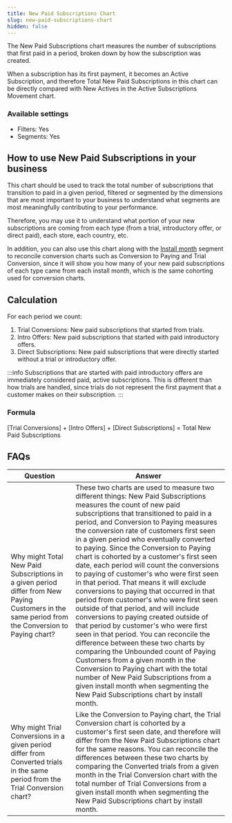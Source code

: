```yaml
---
title: New Paid Subscriptions Chart
slug: new-paid-subscriptions-chart
hidden: false
---
```


The New Paid Subscriptions chart measures the number of subscriptions that first paid in a period, broken down by how the subscription was created.

When a subscription has its first payment, it becomes an Active Subscription, and therefore Total New Paid Subscriptions in this chart can be directly compared with New Actives in the Active Subscriptions Movement chart.

### Available settings

- Filters: Yes
- Segments: Yes

## How to use New Paid Subscriptions in your business

This chart should be used to track the total number of subscriptions that transition to paid in a given period, filtered or segmented by the dimensions that are most important to your business to understand what segments are most meaningfully contributing to your performance.

Therefore, you may use it to understand what portion of your new subscriptions are coming from each type (from a trial, introductory offer, or direct paid), each store, each country, etc.

In addition, you can also use this chart along with the [Install month](https://app.revenuecat.com/charts/actives_new?chart_type=Line&range=Last%2012%20months&resolution=2&segment=install_month) segment to reconcile conversion charts such as Conversion to Paying and Trial Conversion, since it will show you how many of your new paid subscriptions of each type came from each install month, which is the same cohorting used for conversion charts.

## Calculation

For each period we count:

1. Trial Conversions: New paid subscriptions that started from trials.
2. Intro Offers: New paid subscriptions that started with paid introductory offers.
3. Direct Subscriptions: New paid subscriptions that were directly started without a trial or introductory offer.

:::info
Subscriptions that are started with paid introductory offers are immediately considered paid, active subscriptions. This is different than how trials are handled, since trials do not represent the first payment that a customer makes on their subscription.
:::

### Formula

[Trial Conversions] + [Intro Offers] + [Direct Subscriptions] = Total New Paid Subscriptions

## FAQs

| Question                                                                                                                                          | Answer                                                                                                                                                                                                                                                                                                                                                                                                                                                                                                                                                                                                                                                                                                                                                                                                                                                                                                                                                                                                                                                                             |
| ------------------------------------------------------------------------------------------------------------------------------------------------- | ---------------------------------------------------------------------------------------------------------------------------------------------------------------------------------------------------------------------------------------------------------------------------------------------------------------------------------------------------------------------------------------------------------------------------------------------------------------------------------------------------------------------------------------------------------------------------------------------------------------------------------------------------------------------------------------------------------------------------------------------------------------------------------------------------------------------------------------------------------------------------------------------------------------------------------------------------------------------------------------------------------------------------------------------------------------------------------- |
| Why might Total New Paid Subscriptions in a given period differ from New Paying Customers in the same period from the Conversion to Paying chart? | These two charts are used to measure two different things: New Paid Subscriptions measures the count of new paid subscriptions that transitioned to paid in a period, and Conversion to Paying measures the conversion rate of customers first seen in a given period who eventually converted to paying. Since the Conversion to Paying chart is cohorted by a customer's first seen date, each period will count the conversions to paying of customer's who were first seen in that period. That means it will exclude conversions to paying that occurred in that period from customer's who were first seen outside of that period, and will include conversions to paying created outside of that period by customer's who were first seen in that period. You can reconcile the difference between these two charts by comparing the Unbounded count of Paying Customers from a given month in the Conversion to Paying chart with the total number of New Paid Subscriptions from a given install month when segmenting the New Paid Subscriptions chart by install month. |
| Why might Trial Conversions in a given period differ from Converted trials in the same period from the Trial Conversion chart?                    | Like the Conversion to Paying chart, the Trial Conversion chart is cohorted by a customer's first seen date, and therefore will differ from the New Paid Subscriptions chart for the same reasons. You can reconcile the differences between these two charts by comparing the Converted trials from a given month in the Trial Conversion chart with the total number of Trial Conversions from a given install month when segmenting the New Paid Subscriptions chart by install month.                                                                                                                                                                                                                                                                                                                                                                                                                                                                                                                                                                                          |
